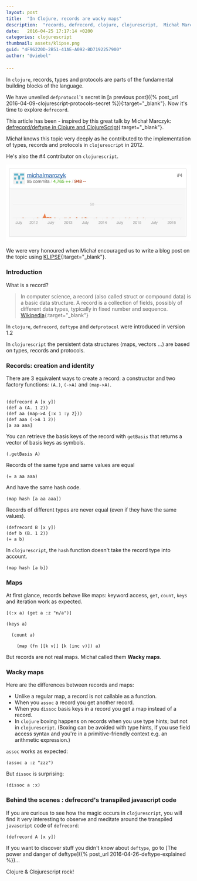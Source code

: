 ```yaml
---
layout: post
title:  "In Clojure, records are wacky maps"
description:  "records, defrecord, clojure, clojurescript,  Michał Marczyk"
date:   2016-04-25 17:17:14 +0200
categories: clojurescript
thumbnail: assets/klipse.png
guid: "4F96220D-2B51-41AE-A092-BD7192257900"
author: "@viebel"

---
```


In `clojure`, records, types and protocols are parts of the fundamental building blocks of the language.

We have unveiled `defprotocol`'s secret in [a previous post]({% post_url 2016-04-09-clojurescript-protocols-secret  %}){:target="_blank"}. Now it's time to explore `defrecord`.

This article has been - inspired by this great talk by Michał Marczyk: [defrecord/deftype in Clojure and ClojureScript](https://youtu.be/vZtkqDIicqI){:target="_blank"}.

Michał knows this topic very deeply as he contributed to the implementation of types, records and
protocols in `clojurescript` in 2012.

He's also the #4 contributor on `clojurescript`.

![Michal Marczyk](/assets/michalmarczyk.jpg)


We were very honoured when Michał encouraged us to write a blog post on the topic using [KLIPSE][app-url]{:target="_blank"}.

### Introduction

What is a record?

> In computer science, a record (also called struct or compound data) is a basic data structure. A record is a collection of fields, possibly of different data types, typically in fixed number and sequence. [Wikipedia](https://en.wikipedia.org/wiki/Record_(computer_science)){:target="_blank"} 

In `clojure`, `defrecord`, `deftype` and `defprotocol` were introduced in version 1.2

In `clojurescript` the persistent data structures (maps, vectors ...) are based on types, records and protocols.

### Records: creation and identity

There are 3 equivalent ways to create a record: a constructor and two factory functions: `(A.)`, `(->A)` and `(map->A)`.

~~~klipse

(defrecord A [x y])
(def a (A. 1 2))
(def aa (map->A {:x 1 :y 2}))
(def aaa (->A 1 2))
[a aa aaa]
~~~

You can retrieve the basis keys of the record with `getBasis` that returns a vector of basis keys as symbols.

~~~klipse
(.getBasis A)
~~~

Records of the same type and same values are equal

~~~klipse
(= a aa aaa)
~~~

And have the same hash code.

~~~klipse
(map hash [a aa aaa])
~~~

Records of different types are never equal (even if they have the same values).

~~~klipse
(defrecord B [x y])
(def b (B. 1 2))
(= a b)
~~~


In `clojurescript`, the `hash` function doesn't take the record type into account.

~~~klipse
(map hash [a b])
~~~

### Maps

At first glance, records behave like maps: keyword access, `get`, `count`, `keys` and iteration work as expected.

~~~klipse
[(:x a) (get a :z "n/a")]
~~~

~~~klipse
(keys a)
~~~

~~~klipse
  (count a)
~~~

~~~klipse
    (map (fn [[k v]] [k (inc v)]) a)
~~~

But records are not real maps. Michał called them **Wacky maps**.

### Wacky maps

Here are the differences between records and maps:

- Unlike a regular map, a record is not callable as a function.
- When you `assoc` a record you get another record.
- When you `dissoc` basis keys in a record you get a map instead of a record.
- In `clojure` boxing happens on records when you use type hints; but not in `clojurescript`. (Boxing can be avoided with type hints, if you use field access syntax and you're in a primitive-friendly context e.g. an arithmetic expression.)

`assoc` works as expected:

~~~klipse
(assoc a :z "zzz")
~~~

But `dissoc` is surprising:

~~~klipse
(dissoc a :x)
~~~


### Behind the scenes : defrecord's transpiled javascript code

If you are curious to see how the magic occurs in `clojurescript`, you will find it very interesting to observe and meditate around the transpiled `javascript` code of `defrecord`:



~~~klipse-js
(defrecord A [x y])
~~~

If you want to discover stuff you didn't know about `deftype`, go to [The power and danger of deftype]({% post_url 2016-04-26-deftype-explained %})...

Clojure & Clojurescript rock!

[app-url-static]: http://app.klipse.tech?blog=klipse&js_only=1
[app-url]: http://app.klipse.tech?blog=klipse&static-fns=true&js_only=1


